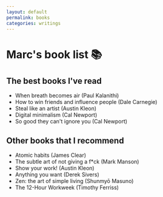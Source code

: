```yaml
---
layout: default
permalink: books
categories: writings
---
```


# Marc's book list 📚

## The best books I've read

- When breath becomes air (Paul Kalanithi)
- How to win friends and influence people (Dale Carnegie)
- Steal like an artist (Austin Kleon)
- Digital minimalism (Cal Newport)
- So good they can't ignore you (Cal Newport)

## Other books that I recommend

- Atomic habits (James Clear)
- The subtle art of not giving a f\*ck (Mark Manson)
- Show your work! (Austin Kleon)
- Anything you want (Derek Sivers)
- Zen: the art of simple living (Shunmyō Masuno)
- The 12-Hour Workweek (Timothy Ferriss)
